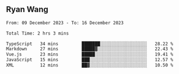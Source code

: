 ## Ryan Wang

<!--START_SECTION:waka-->

```txt
From: 09 December 2023 - To: 16 December 2023

Total Time: 2 hrs 3 mins

TypeScript   34 mins         ███████░░░░░░░░░░░░░░░░░░   28.22 %
Markdown     27 mins         █████▓░░░░░░░░░░░░░░░░░░░   22.43 %
Vue.js       23 mins         █████░░░░░░░░░░░░░░░░░░░░   19.41 %
JavaScript   15 mins         ███░░░░░░░░░░░░░░░░░░░░░░   12.57 %
XML          12 mins         ██▓░░░░░░░░░░░░░░░░░░░░░░   10.50 %
```

<!--END_SECTION:waka-->

